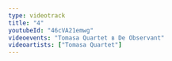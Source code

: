 ```yaml
---
type: videotrack
title: "4"
youtubeId: "46cVA21emwg"
videoevents: "Tomasa Quartet в De Observant"
videoartists: ["Tomasa Quartet"]
---
```

